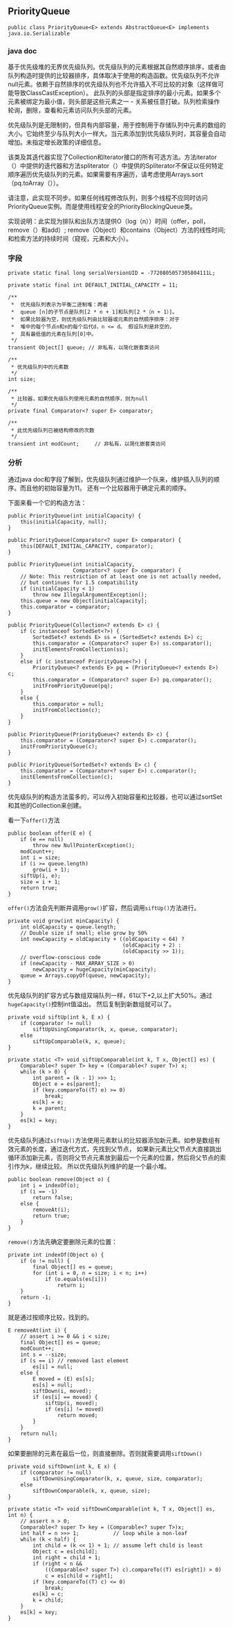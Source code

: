 ## PriorityQueue ##

    public class PriorityQueue<E> extends AbstractQueue<E> implements java.io.Serializable

### java doc ###
基于优先级堆的无界优先级队列。优先级队列的元素根据其自然顺序排序，或者由队列构造时提供的比较器排序，具体取决于使用的构造函数。优先级队列不允许null元素。依赖于自然排序的优先级队列也不允许插入不可比较的对象（这样做可能导致ClassCastException）。
此队列的头部是指定排序的最小元素。如果多个元素被绑定为最小值，则头部是这些元素之一 - 关系被任意打破。队列检索操作轮询，删除，查看和元素访问队列头部的元素。

优先级队列是无限制的，但具有内部容量，用于控制用于存储队列中元素的数组的大小。它始终至少与队列大小一样大。当元素添加到优先级队列时，其容量会自动增加。未指定增长政策的详细信息。

该类及其迭代器实现了Collection和Iterator接口的所有可选方法。方法iterator（）中提供的迭代器和方法spliterator（）中提供的Spliterator不保证以任何特定顺序遍历优先级队列的元素。如果需要有序遍历，请考虑使用Arrays.sort（pq.toArray（））。

请注意，此实现不同步。如果任何线程修改队列，则多个线程不应同时访问PriorityQueue实例。而是使用线程安全的PriorityBlockingQueue类。

实现说明：此实现为排队和出队方法提供O（log（n））时间（offer，poll，remove（）和add）; remove（Object）和contains（Object）方法的线性时间;和检索方法的持续时间（窥视，元素和大小）。

### 字段 ###


    private static final long serialVersionUID = -7720805057305804111L;

    private static final int DEFAULT_INITIAL_CAPACITY = 11;

    /**
     *  优先级队列表示为平衡二进制堆：两者
     *  queue [n]的子节点是队列[2 * n + 1]和队列[2 *（n + 1）]。
     *  如果比较器为空，则优先级队列由比较器或元素的自然顺序排序：对于
     *  堆中的每个节点n和n的每个后代d，n <= d。 假设队列是非空的，
     *  具有最低值的元素在队列[0]中。
     */
    transient Object[] queue; // 非私有，以简化嵌套类访问

    /**
     * 优先级队列中的元素数
     */
    int size;

    /**
     * 比较器，如果优先级队列使用元素的自然顺序，则为null
     */
    private final Comparator<? super E> comparator;

    /**
     * 此优先级队列已被结构修改的次数
     */
    transient int modCount;     // 非私有，以简化嵌套类访问


### 分析 ###

通过java doc和字段了解到，优先级队列通过维护一个队来，维护插入队列的顺序。而且他的初始容量为11。
还有一个比较器用于确定元素的顺序。

下面来看一个它的构造方法：

    public PriorityQueue(int initialCapacity) {
        this(initialCapacity, null);
    }

    public PriorityQueue(Comparator<? super E> comparator) {
        this(DEFAULT_INITIAL_CAPACITY, comparator);
    }

    public PriorityQueue(int initialCapacity,
                         Comparator<? super E> comparator) {
        // Note: This restriction of at least one is not actually needed,
        // but continues for 1.5 compatibility
        if (initialCapacity < 1)
            throw new IllegalArgumentException();
        this.queue = new Object[initialCapacity];
        this.comparator = comparator;
    }

    public PriorityQueue(Collection<? extends E> c) {
        if (c instanceof SortedSet<?>) {
            SortedSet<? extends E> ss = (SortedSet<? extends E>) c;
            this.comparator = (Comparator<? super E>) ss.comparator();
            initElementsFromCollection(ss);
        }
        else if (c instanceof PriorityQueue<?>) {
            PriorityQueue<? extends E> pq = (PriorityQueue<? extends E>) c;
            this.comparator = (Comparator<? super E>) pq.comparator();
            initFromPriorityQueue(pq);
        }
        else {
            this.comparator = null;
            initFromCollection(c);
        }
    }

    public PriorityQueue(PriorityQueue<? extends E> c) {
        this.comparator = (Comparator<? super E>) c.comparator();
        initFromPriorityQueue(c);
    }

    public PriorityQueue(SortedSet<? extends E> c) {
        this.comparator = (Comparator<? super E>) c.comparator();
        initElementsFromCollection(c);
    }

优先级队列的构造方法蛮多的，可以传入初始容量和比较器，也可以通过sortSet和其他的Collection来创建。

看一下`offer()`方法

    public boolean offer(E e) {
        if (e == null)
            throw new NullPointerException();
        modCount++;
        int i = size;
        if (i >= queue.length)
            grow(i + 1);
        siftUp(i, e);
        size = i + 1;
        return true;
    }

`offer()`方法会先判断并调用`grow()`扩容，然后调用`siftUp()`方法进行。

    private void grow(int minCapacity) {
        int oldCapacity = queue.length;
        // Double size if small; else grow by 50%
        int newCapacity = oldCapacity + ((oldCapacity < 64) ?
                                         (oldCapacity + 2) :
                                         (oldCapacity >> 1));
        // overflow-conscious code
        if (newCapacity - MAX_ARRAY_SIZE > 0)
            newCapacity = hugeCapacity(minCapacity);
        queue = Arrays.copyOf(queue, newCapacity);
    }

优先级队列的扩容方式与数组双端队列一样，61以下+2,以上扩大50%。通过`hugeCapacity()`控制int值溢出。
然后复制到新数组就可以了。

    private void siftUp(int k, E x) {
        if (comparator != null)
            siftUpUsingComparator(k, x, queue, comparator);
        else
            siftUpComparable(k, x, queue);
    }

    private static <T> void siftUpComparable(int k, T x, Object[] es) {
        Comparable<? super T> key = (Comparable<? super T>) x;
        while (k > 0) {
            int parent = (k - 1) >>> 1;
            Object e = es[parent];
            if (key.compareTo((T) e) >= 0)
                break;
            es[k] = e;
            k = parent;
        }
        es[k] = key;
    }


优先级队列通过`siftUp()`方法使用元素默认的比较器添加新元素。如参是数组有效元素的长度，通过迭代方式，先找到父节点，
如果新元素比父节点大直接跳出循环添加新元素，否则将父节点元素放到最后一个元素的位置，然后将父节点的索引作为k，继续比较。
所以优先级队列维护的是一个最小堆。

    public boolean remove(Object o) {
        int i = indexOf(o);
        if (i == -1)
            return false;
        else {
            removeAt(i);
            return true;
        }
    }


`remove()`方法先确定要删除元素的位置：

    private int indexOf(Object o) {
        if (o != null) {
            final Object[] es = queue;
            for (int i = 0, n = size; i < n; i++)
                if (o.equals(es[i]))
                    return i;
        }
        return -1;
    }

就是通过按顺序比较，找到的。

    E removeAt(int i) {
        // assert i >= 0 && i < size;
        final Object[] es = queue;
        modCount++;
        int s = --size;
        if (s == i) // removed last element
            es[i] = null;
        else {
            E moved = (E) es[s];
            es[s] = null;
            siftDown(i, moved);
            if (es[i] == moved) {
                siftUp(i, moved);
                if (es[i] != moved)
                    return moved;
            }
        }
        return null;
    }

如果要删除的元素在最后一位，则直接删除。否则就需要调用`siftDown()`

    private void siftDown(int k, E x) {
        if (comparator != null)
            siftDownUsingComparator(k, x, queue, size, comparator);
        else
            siftDownComparable(k, x, queue, size);
    }

    private static <T> void siftDownComparable(int k, T x, Object[] es, int n) {
        // assert n > 0;
        Comparable<? super T> key = (Comparable<? super T>)x;
        int half = n >>> 1;           // loop while a non-leaf
        while (k < half) {
            int child = (k << 1) + 1; // assume left child is least
            Object c = es[child];
            int right = child + 1;
            if (right < n &&
                ((Comparable<? super T>) c).compareTo((T) es[right]) > 0)
                c = es[child = right];
            if (key.compareTo((T) c) <= 0)
                break;
            es[k] = c;
            k = child;
        }
        es[k] = key;
    }
